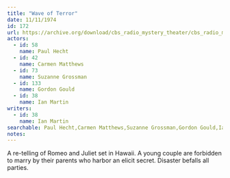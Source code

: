 ```yaml
---
title: "Wave of Terror"
date: 11/11/1974
id: 172
url: https://archive.org/download/cbs_radio_mystery_theater/cbs_radio_mystery_theater-0151-0200.zip/cbs_radio_mystery_theater-0151-0200%2Fcbsrmt_0172_wave_of_terror.mp3
actors:  
  - id: 58
    name: Paul Hecht  
  - id: 42
    name: Carmen Matthews  
  - id: 73
    name: Suzanne Grossman  
  - id: 133
    name: Gordon Gould  
  - id: 38
    name: Ian Martin
writers:  
  - id: 38
    name: Ian Martin
searchable: Paul Hecht,Carmen Matthews,Suzanne Grossman,Gordon Gould,Ian Martin Ian Martin
notes:  
---
```

A re-telling of Romeo and Juliet set in Hawaii. A young couple are forbidden to marry by their parents who harbor an elicit secret. Disaster befalls all parties.